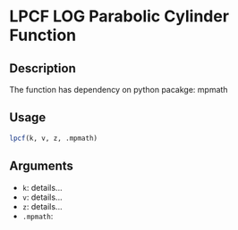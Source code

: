 # LPCF LOG Parabolic Cylinder Function

## Description

The function has dependency on python pacakge: mpmath

## Usage

```r
lpcf(k, v, z, .mpmath)
```

## Arguments

* `k`: details...
* `v`: details...
* `z`: details...
* `.mpmath`:

